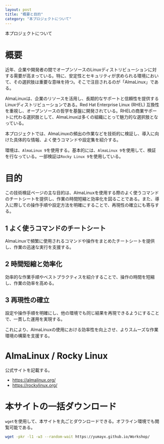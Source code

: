 ```yaml
---
layout: post
title: "概要と目的"
category: "本プロジェクトについて"
---
```


本プロジェクトについて

# 概要

近年、企業や開発者の間でオープンソースのLinuxディストリビューションに対する需要が高まっている。特に、安定性とセキュリティが求められる環境において、その選択肢は重要な意味を持つ。そこで注目されるのが「AlmaLinux」である。

AlmaLinuxは、企業のリソースを活用し、長期的なサポートと信頼性を提供するLinuxディストリビューションである。Red Hat Enterprise Linux (RHEL) 互換性を重視し、オープンソースの哲学を基盤に開発されている。RHELの商業サポートに代わる選択肢として、AlmaLinuxは多くの組織にとって魅力的な選択肢となっている。

本プロジェクトでは、AlmaLinuxの頻出の作業などを技術的に検証し、導入に向けた具体的な情報、よく使うコマンドや設定集を紹介する。

環境は、`AlmaLinux 9`を使用する。基本的には、`AlmaLinux 9`を使用して、検証を行なっている。一部検証は`Rocky Linux 9`を使用している。

# 目的

この技術検証ページの主な目的は、AlmaLinuxを使用する際のよく使うコマンドのチートシートを提供し、作業の時間短縮と効率化を図ることである。また、導入に際しての操作手順や設定方法を明確にすることで、再現性の確立にも寄与する。

## 1 よく使うコマンドのチートシート

AlmaLinuxで頻繁に使用されるコマンドや操作をまとめたチートシートを提供し、作業の迅速な実行を支援する。

## 2 時間短縮と効率化

効率的な作業手順やベストプラクティスを紹介することで、操作の時間を短縮し、作業の効率を高める。

## 3 再現性の確立

設定や操作手順を明確にし、他の環境でも同じ結果を再現できるようにすることで、一貫した運用を実現する。

これにより、AlmaLinuxの使用における効率性を向上させ、よりスムーズな作業環境の構築を支援する。

# AlmaLinux / Rocky Linux

公式サイトを記載する。

- <https://almalinux.org/>
- <https://rockylinux.org/>

# 本サイトの一括ダウンロード

`wget`を使用して、本サイトを丸ごとダウンロードできる。オフライン環境でも閲覧可能である。

```sh
wget -pkr -l1 -w3 --random-wait https://yumayx.github.io/Workshop/
```
